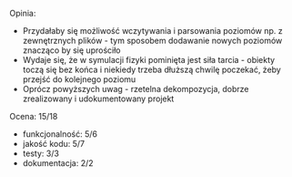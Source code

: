 Opinia:
- Przydałaby się możliwość wczytywania i parsowania poziomów np. z zewnętrznych plików - tym sposobem dodawanie nowych poziomów znacząco by się uprościło
- Wydaje się, że w symulacji fizyki pominięta jest siła tarcia - obiekty toczą się bez końca i niekiedy trzeba dłuższą chwilę poczekać, żeby przejść do kolejnego poziomu
- Oprócz powyższych uwag - rzetelna dekompozycja, dobrze zrealizowany i udokumentowany projekt

Ocena: 15/18
- funkcjonalność: 5/6
- jakość kodu: 5/7
- testy: 3/3
- dokumentacja: 2/2